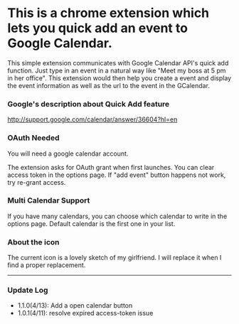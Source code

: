 # This is a chrome extension which lets you quick add an event to Google Calendar.

This simple extension communicates with Google Calendar API's quick add function. Just type in an event in a natural way like "Meet my boss at 5 pm in her office". This extension would then help you create a event and display the event information as well as the url to the event in the GCalendar.

### Google's description about Quick Add feature
http://support.google.com/calendar/answer/36604?hl=en

### OAuth Needed
You will need a google calendar account.

The extension asks for OAuth grant when first launches. You can clear access token in the options page. 
If "add event" button happens not work, try re-grant access.

### Multi Calendar Support
If you have many calendars, you can choose which calendar to write in the options page. Default calendar is the first one in your list.

### About the icon
The current icon is a lovely sketch of my girlfriend. I will replace it when I find a proper replacement.


--------------------------------------------------------
### Update Log

* 1.1.0(4/13): Add a open calendar button
* 1.0.1(4/11): resolve expired access-token issue
